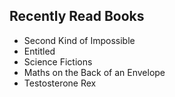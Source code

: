## Recently Read Books
- Second Kind of Impossible
- Entitled
- Science Fictions
- Maths on the Back of an Envelope
- Testosterone Rex
